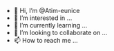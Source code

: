 - 👋 Hi, I’m @Atim-eunice
- 👀 I’m interested in ...
- 🌱 I’m currently learning ...
- 💞️ I’m looking to collaborate on ...
- 📫 How to reach me ...

<!---
Atim-eunice/Atim-eunice is a ✨ special ✨ repository because its `README.md` (this file) appears on your GitHub profile.
You can click the Preview link to take a look at your changes.
--->
